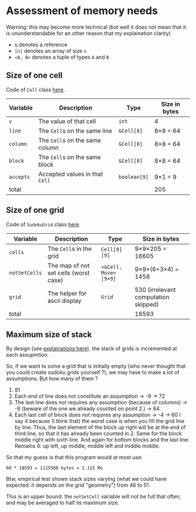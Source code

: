 # Assessment of memory needs

Warning: this may become more technical (but well it does not mean that it is ununderstandable for an other reason that my explaination clarity)

- `&` denotes a reference
- `[n]` denotes an array of size `n`
- `<A, B>` denotes a tuple of types `A` and `B`

## Size of one cell

Code of `Cell` class [here](../Cell.java).

| Variable  | Description                      | Type         | Size  in bytes |
| --------- | -------------------------------- | ------------ | -------------- |
| `v`       | The value of that cell           | `int`        | 4              |
| `line`    | The `Cell`s on the same line     | `&Cell[8]`   | 8×8 = 64       |
| `column`  | The `Cell`s on the same column   | `&Cell[8]`   | 8×8 = 64       |
| `block`   | The `Cell`s on the same block    | `&Cell[8]`   | 8×8 = 64       |
| `accepts` | Accepted values in that `Cell`   | `boolean[9]` | 9×1 = 9        |
| total     |                                  |              | 205            |

## Size of one grid

Code of `SudokuGrid` class [here](../SudokuGrid.java)

| Variable      | Description                           | Type                 | Size  in bytes     |
| ------------- | ------------------------------------- | -------------------- | ------------------ |
| `cells`       | The `Cell`s in the grid               | `Cell[9][9]`         | 9×9×205 = 16605    |
| `notSetCells` | The map of not set cells (worst case) | `<&Cell, Move>[9×9]` | 9×9×(6+3×4) = 1458 |
| `grid`        | The helper for ascii display          | `Grid`               | 530 (irrelevant computation skipped) |
| total         |                                       |                      | 18593              |

## Maximum size of stack

By design (see [explainations here](Explaination-full.md)), the stack of grids is incremented at each assupmtion.

So, if we want to solve a grid that is initially empty (who never thought that you could create sudoku grids yourself ?), we may have to make a lot of assumptions. But how many of them ?

1) 81
2) Each end of line does not constitute an assumption → -9 → 72
3) The last line does not requires any assumption (because of columns) → -8 (beware of the one we already counted on point 2.) → 64
4) Each last cell of block does not requires any assumption → -4 → 60
I say 4 because (I think that) the worst case is when you fill the grid line by line. Thus, the last element of the block up right will be at the end of third line, so that it has already been counted in 2. Same for the block middle right with sixth line. And again for bottom blocks and the last line. Remains 4: up left, up middle, middle left and middle middle.

So that my guess is that this program would at most use: 

```
60 * 18593 = 1115580 bytes = 1.115 Mo
```

Btw, empirical test shown stack sizes varying (what we could have expected: it depends on the grid "geometry") from 46 to 51.

This is an upper bound: the `notSetCell` variable will not be full that often, and may be averaged to half its maximum size.